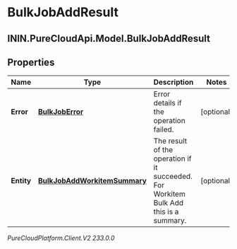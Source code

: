 # BulkJobAddResult

## ININ.PureCloudApi.Model.BulkJobAddResult

## Properties

|Name | Type | Description | Notes|
|------------ | ------------- | ------------- | -------------|
| **Error** | [**BulkJobError**](BulkJobError) | Error details if the operation failed. | [optional] |
| **Entity** | [**BulkJobAddWorkitemSummary**](BulkJobAddWorkitemSummary) | The result of the operation if it succeeded. For Workitem Bulk Add this is a summary. | [optional] |



_PureCloudPlatform.Client.V2 233.0.0_
